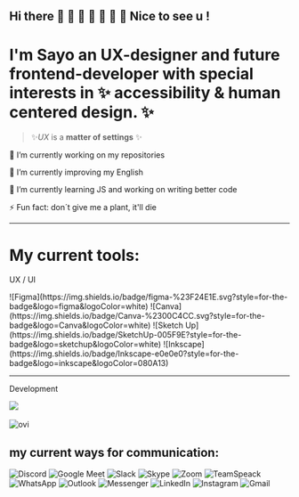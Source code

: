 ## Hi there 👋 🐆 🐗 🐖 🐌 🦔 🐑 Nice to see u ! 

# I'm Sayo an UX-designer and future frontend-developer with special interests in ✨ accessibility & human centered design. ✨ 

>
> ✨*UX* is a **matter of settings** ✨
>

🔭 I’m currently working on my repositories

💬 I’m currently improving my English

🌱 I’m currently learning JS and working on writing better code

⚡ Fun fact: don´t give me a plant, it'll die 
***

# My current tools:

<p>UX / UI</p>
<a style="pointer-events: none"![Miro](https://img.shields.io/badge/Miro-%23F5792A.svg?style=for-the-badge&logo=Miro&logoColor=white") > 
 ![Figma](https://img.shields.io/badge/figma-%23F24E1E.svg?style=for-the-badge&logo=figma&logoColor=white) ![Canva](https://img.shields.io/badge/Canva-%2300C4CC.svg?style=for-the-badge&logo=Canva&logoColor=white) ![Sketch Up](https://img.shields.io/badge/SketchUp-005F9E?style=for-the-badge&logo=sketchup&logoColor=white) ![Inkscape](https://img.shields.io/badge/Inkscape-e0e0e0?style=for-the-badge&logo=inkscape&logoColor=080A13)
</a>

--- 
  <p>Development</p>
<a>
   <img src="https://skillicons.dev/icons?i=atom,vscode,webstorm,vite,git,github,js,ts,jquery,html,css,tailwind,md" align="center" />
  </a>
<br>
<br>
<img src="https://github-readme-stats.vercel.app/api/top-langs?username=sayotekey&show_icons=true&locale=en&layout=compact&theme=chartreuse-dark" alt="ovi" />
<br>

## my current ways for communication:

![Discord](https://img.shields.io/badge/Discord-%237289DA.svg?logo=discord&logoColor=white) ![Google Meet](https://img.shields.io/badge/Google%20Meet-00897B?logo=google-meet&logoColor=white)  ![Slack](https://img.shields.io/badge/Slack-4A154B?logo=slack&logoColor=white) ![Skype](https://img.shields.io/badge/Skype-%2300AFF0.svg?logo=Skype&logoColor=white) ![Zoom](https://img.shields.io/badge/Zoom-2D8CFF?logo=zoom&logoColor=white) ![TeamSpeack](https://img.shields.io/badge/TeamSpeack-2580C3?logo=teamspeak&logoColor=white) ![WhatsApp](https://img.shields.io/badge/WhatsApp-25D366?logo=whatsapp&logoColor=white) 	![Outlook](https://img.shields.io/badge/Microsoft_Outlook-0078D4?logo=microsoft-outlook&logoColor=white)  ![Messenger](https://img.shields.io/badge/Messenger-00B2FF?logo=messenger&logoColor=white) ![LinkedIn](https://img.shields.io/badge/linkedin-%230077B5.svg?logo=linkedin&logoColor=white) 	![Instagram](https://img.shields.io/badge/Instagram-%23E4405F.svg?logo=Instagram&logoColor=white) ![Gmail](https://img.shields.io/badge/Gmail-D14836?logo=gmail&logoColor=white)



<!--
**SayoTeKey/SayoTeKey** is a ✨ _special_ ✨ repository because its `README.md` (this file) appears on your GitHub profile.
-->
